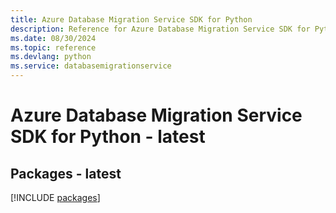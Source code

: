 ```yaml
---
title: Azure Database Migration Service SDK for Python
description: Reference for Azure Database Migration Service SDK for Python
ms.date: 08/30/2024
ms.topic: reference
ms.devlang: python
ms.service: databasemigrationservice
---
```

# Azure Database Migration Service SDK for Python - latest
## Packages - latest
[!INCLUDE [packages](database-migration-service-index.md)]
